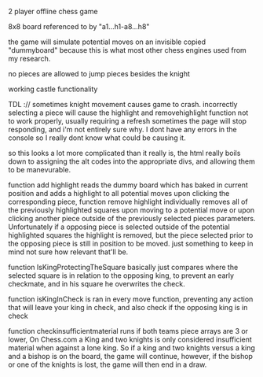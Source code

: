 2 player offline chess game

8x8 board referenced to by "a1...h1-a8...h8"

the game will simulate potential moves on an invisible copied "dummyboard"
because this is what most other chess engines used from my research.

no pieces are allowed to jump pieces besides the knight

working castle functionality 


TDL ://
sometimes knight movement causes game to crash.
incorrectly selecting a piece will cause the highlight and removehighlight function not to work properly, usually requiring a refresh
sometimes the page will stop responding, and i'm not entirely sure why. I dont have any errors in the console so I really dont know what could be causing it.

so this looks a lot more complicated than it really is, the html really boils down to assigning the alt codes into the appropriate divs, and allowing them to be manevurable.

function add highlight reads the dummy board which has baked in current position and adds a highlight to all potential moves upon clicking the corresponding piece,
function remove highlight individually removes all of the previously highlighted squares upon moving to a potential move or upon clicking another piece outside of the previously selected pieces parameters. Unfortunately if a opposing piece is selected outside of the potential highlighted squares the highlight is removed, but the piece selected prior to the opposing piece is still in position to be moved. just something to keep in mind not sure how relevant that'll be.

function IsKingProtectingTheSquare basically just compares where the selected square is in relation to the opposing king, to prevent an early checkmate, and in his square he overwrites the check. 

function isKingInCheck is ran in every move function, preventing any action that will leave your king in check, and also check if the opposing king is in check

function checkinsufficientmaterial runs if both teams piece arrays are 3 or lower, On Chess.com a King and two knights is only considered insufficient material when against a lone king. So if a king and two knights versus a king and a bishop is on the board, the game will continue, however, if the bishop or one of the knights is lost, the game will then end in a draw.

